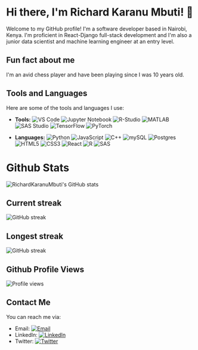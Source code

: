 # Hi there, I'm Richard Karanu Mbuti! 👋

Welcome to my GitHub profile! I'm a software developer based in Nairobi, Kenya. I'm proficient in React-Django full-stack development and I'm also a junior data scientist and machine learning engineer at an entry level.

## Fun fact about me

I'm an avid chess player and have been playing since I was 10 years old.

## Tools and Languages

Here are some of the tools and languages I use:

- **Tools:** 
  ![VS Code](https://img.shields.io/badge/-VS%20Code-007ACC?style=flat-square&logo=visual-studio-code&logoColor=white)
  ![Jupyter Notebook](https://img.shields.io/badge/-Jupyter%20Notebook-F37626?style=flat-square&logo=jupyter&logoColor=white)
  ![R-Studio](https://img.shields.io/badge/-R%20Studio-75AADB?style=flat-square&logo=rstudio&logoColor=white)
  ![MATLAB](https://img.shields.io/badge/-MATLAB-0076A8?style=flat-square&logo=mathworks&logoColor=white)
  ![SAS Studio](https://img.shields.io/badge/-SAS%20Studio-2071C8?style=flat-square&logo=sas&logoColor=white)
  ![TensorFlow](https://img.shields.io/badge/-TensorFlow-FF6F00?style=flat-square&logo=tensorflow&logoColor=white)
  ![PyTorch](https://img.shields.io/badge/-PyTorch-EE4C2C?style=flat-square&logo=pytorch&logoColor=white)

- **Languages:** 
![Python](https://img.shields.io/badge/-Python-3776AB?style=flat-square&logo=python&logoColor=white)
![JavaScript](https://img.shields.io/badge/-JavaScript-F7DF1E?style=flat-square&logo=javascript&logoColor=white)
![C++](https://img.shields.io/badge/-C++-00599C?style=flat-square&logo=c%2B%2B&logoColor=white)
![mySQL](https://img.shields.io/badge/-MySQL-4479A1?style=flat-square&logo=mysql&logoColor=white)
![Postgres](https://img.shields.io/badge/-PostgreSQL-336791?style=flat-square&logo=postgresql&logoColor=white)
![HTML5](https://img.shields.io/badge/-HTML5-E34F26?style=flat-square&logo=html5&logoColor=white)
![CSS3](https://img.shields.io/badge/-CSS3-1572B6?style=flat-square&logo=css3&logoColor=white)
![React](https://img.shields.io/badge/-React-61DAFB?style=flat-square&logo=react&logoColor=white)
![R](https://img.shields.io/badge/-R-276DC3?style=flat-square&logo=r&logoColor=white)
![SAS](https://img.shields.io/badge/-SAS-BD3381?style=flat-square&logo=sas&logoColor=white)


# Github Stats

![RichardKaranuMbuti's GitHub stats](https://github-readme-stats.vercel.app/api?username=RichardKaranuMbuti&show_icons=true&theme=radical)

## Current streak
![GitHub streak](https://github-readme-streak-stats.herokuapp.com/?user=RichardKaranuMbuti&theme=radical)

## Longest streak
![GitHub streak](https://github-readme-streak-stats.herokuapp.com/?user=RichardKaranuMbuti&theme=radical&include_all_commits=true)


## Github Profile Views

![Profile views](https://gpvc.arturio.dev/RichardKaranu)

## Contact Me
You can reach me via:

- Email: [![Email](https://img.shields.io/badge/-Email-D14836?style=flat-square&logo=gmail&logoColor=white)](mailto:officialforrichardk@gmail.com)
- LinkedIn: [![LinkedIn](https://img.shields.io/badge/-LinkedIn-0077B5?style=flat-square&logo=linkedin&logoColor=white)](https://www.linkedin.com/in/richard-karanu-94b572241/)
- Twitter: [![Twitter](https://img.shields.io/badge/-Twitter-blue?style=flat-square&logo=twitter&logoColor=white&link=https://twitter.com/AI_solutionsNow)](https://twitter.com/AI_solutionsNow)

